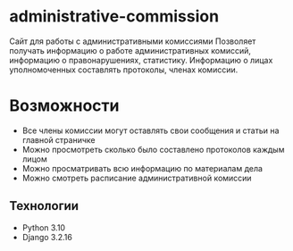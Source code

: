 # administrative-commission
Сайт для работы с административными комиссиями
Позволяет получать информацию о работе административных комиссий, информацию о правонарушениях, статистику. Информацию о лицах уполномоченных составлять протоколы, членах комиссии.

# Возможности
- Все члены комиссии могут оставлять свои сообщения и статьи на главной страничке
- Можно просмотреть сколько было составлено протоколов каждым лицом
- Можно просматривать всю информацию по материалам дела
- Можно смотреть расписание административной комиссии

## Технологии
- Python 3.10
- Django 3.2.16